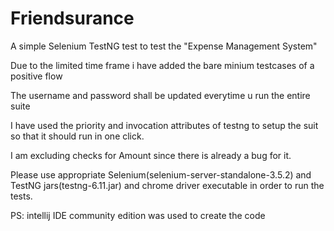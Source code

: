 # Friendsurance
 A simple Selenium TestNG test to test the "Expense Management System"

 Due to the limited time frame i have added the bare minium testcases of a positive flow

 The username and password shall be updated everytime u run the entire suite

 I have used the priority and invocation attributes of testng to setup the suit so that it should run in one click.

 I am excluding checks for Amount since there is already a bug for it.

 Please use appropriate Selenium(selenium-server-standalone-3.5.2) and TestNG jars(testng-6.11.jar) and chrome driver executable in order to run the tests.

 PS: intellij IDE community edition was used to create the code